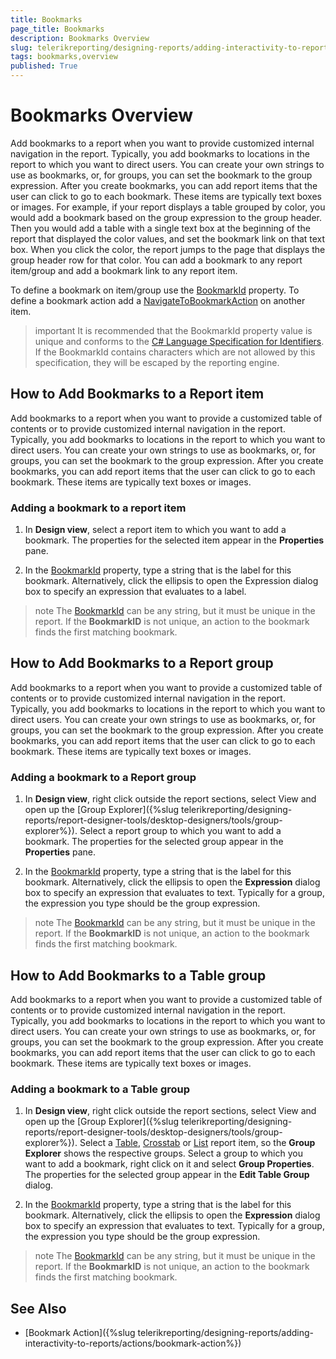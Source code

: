 ```yaml
---
title: Bookmarks
page_title: Bookmarks
description: Bookmarks Overview
slug: telerikreporting/designing-reports/adding-interactivity-to-reports/bookmarks/overview
tags: bookmarks,overview
published: True
---
```


# Bookmarks Overview

Add bookmarks to a report when you want to provide customized internal navigation in the report. Typically, you add bookmarks to locations in the report to which you want to direct users. You can create your own strings to use as bookmarks, or, for groups, you can set the bookmark to the group expression. After you create bookmarks, you can add report items that the user can click to go to each bookmark. These items are typically text boxes or images. For example, if your report displays a table grouped by color, you would add a bookmark based on the group expression to the group header. Then you would add a table with a single text box at the beginning of the report that displayed the color values, and set the bookmark link on that text box. When you click the color, the report jumps to the page that displays the group header row for that color. You can add a bookmark to any report item/group and add a bookmark link to any report item. 

To define a bookmark on item/group use the [BookmarkId](/reporting/api/Telerik.Reporting.ReportItemBase#Telerik_Reporting_ReportItemBase_BookmarkId) property. To define a bookmark action add a [NavigateToBookmarkAction](/reporting/api/Telerik.Reporting.NavigateToBookmarkAction) on another item. 

>important It is recommended that the BookmarkId property value is unique and conforms to the [C# Language Specification for Identifiers](https://docs.microsoft.com/en-us/dotnet/csharp/fundamentals/coding-style/identifier-names). If the BookmarkId contains characters which are not allowed by this specification, they will be escaped by the reporting engine. 

## How to Add Bookmarks to a Report item

Add bookmarks to a report when you want to provide a customized table of contents or to provide customized internal navigation in the report. Typically, you add bookmarks to locations in the report to which you want to direct users. You can create your own strings to use as bookmarks, or, for groups, you can set the bookmark to the group expression. After you create bookmarks, you can add report items that the user	can click to go to each bookmark. These items are typically text boxes or images. 

### Adding a bookmark to a report item

1. In __Design view__, select a report item to which you want to add a bookmark. The properties for the selected item appear in the __Properties__ pane.

1. In the [BookmarkId](/reporting/api/Telerik.Reporting.ReportItemBase#Telerik_Reporting_ReportItemBase_BookmarkId) property, type a string that is the label for this bookmark. Alternatively, click the ellipsis to open the Expression dialog box to specify an expression that evaluates to a label.

>note The [BookmarkId](/reporting/api/Telerik.Reporting.ReportItemBase#Telerik_Reporting_ReportItemBase_BookmarkId) can be any string, but it must be unique in the report. If the __BookmarkID__ is not unique, an action to the bookmark finds the first matching bookmark.

## How to Add Bookmarks to a Report group

Add bookmarks to a report when you want to provide a customized table of contents or to provide customized internal navigation in the report. Typically, you add bookmarks to locations in the report to which you want to direct users. You can create your own strings to use as bookmarks, or, for groups, you can set the bookmark to the group expression. After you create bookmarks, you can add report items that the user can click to go to each bookmark. These items are typically text boxes or images. 

### Adding a bookmark to a Report group

1. In __Design view__, right click outside the report sections, select View and open up the [Group Explorer]({%slug telerikreporting/designing-reports/report-designer-tools/desktop-designers/tools/group-explorer%}). Select a report group to which you want to add a bookmark. The properties for the selected group appear in the __Properties__ pane.

1. In the [BookmarkId](/reporting/api/Telerik.Reporting.Group#Telerik_Reporting_Group_BookmarkId) property, 
	type a string that is the label for this bookmark. Alternatively, click
	the ellipsis to open the __Expression__ dialog box to specify an expression that evaluates to text. 
	Typically for a group, the expression you type should be the group expression.

>note The [BookmarkId](/reporting/api/Telerik.Reporting.Group#Telerik_Reporting_Group_BookmarkId) can be any string, but it must be unique in the report. If the __BookmarkID__ is not unique, an action to the bookmark finds the first matching bookmark.

## How to Add Bookmarks to a Table group

Add bookmarks to a report when you want to provide a customized table of contents or to provide customized internal navigation in the report. Typically, you add bookmarks to locations in the report to which you want to direct users. You can create your own strings to use as bookmarks, or, for groups, you can set the bookmark to the group expression. After you create bookmarks, you can add report items that the user can click to go to each bookmark. These items are typically text boxes or images. 

### Adding a bookmark to a Table group

1. In __Design view__, right click outside the report sections, select View and open up the [Group Explorer]({%slug telerikreporting/designing-reports/report-designer-tools/desktop-designers/tools/group-explorer%}). Select a [Table](/reporting/api/Telerik.Reporting.Table), [Crosstab](/reporting/api/Telerik.Reporting.Crosstab) or [List](/reporting/api/Telerik.Reporting.List) report item, so the __Group Explorer__ shows the respective groups. Select a group to which you want to add a bookmark, right click on it and select __Group Properties__. The properties for the selected group appear in the __Edit Table Group__ dialog.

1. In the [BookmarkId](/reporting/api/Telerik.Reporting.TableGroup#Telerik_Reporting_TableGroup_BookmarkId) property, 
	type a string that is the label for this bookmark. Alternatively, click the ellipsis to open the __Expression__ dialog box to 
	specify an expression that evaluates to text. Typically for a group, the expression you type should be the group expression.

>note The [BookmarkId](/reporting/api/Telerik.Reporting.TableGroup#Telerik_Reporting_TableGroup_BookmarkId) can be any string, but it must be unique in the report. If the __BookmarkID__ is not unique, an action to the bookmark finds the first matching bookmark.

## See Also

 * [Bookmark Action]({%slug telerikreporting/designing-reports/adding-interactivity-to-reports/actions/bookmark-action%})
